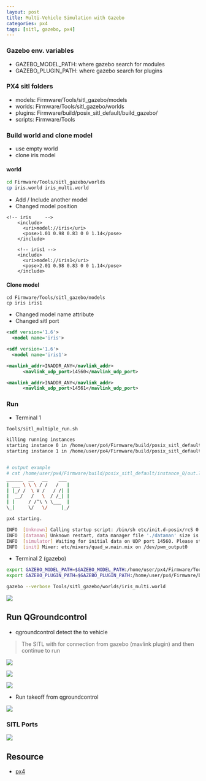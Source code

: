 ```yaml
---
layout: post
title: Multi-Vehicle Simulation with Gazebo
categories: px4
tags: [sitl, gazebo, px4]
---
```


### Gazebo env. variables
- GAZEBO_MODEL_PATH: where gazebo search for modules
- GAZEBO_PLUGIN_PATH: where gazebo search for plugins

### PX4 sitl folders
- models: Firmware/Tools/sitl_gazebo/models
- worlds: Firmware/Tools/sitl_gazebo/worlds
- plugins: Firmware/build/posix_sitl_default/build_gazebo/
- scripts: Firmware/Tools 

### Build world and clone model
- use empty world
- clone iris model

#### world
~~~bash
cd Firmware/Tools/sitl_gazebo/worlds
cp iris.world iris_multi.world
~~~

- Add / Include another model
- Changed model position

~~~
<!-- iris     -->
    <include>
      <uri>model://iris</uri>
      <pose>1.01 0.98 0.83 0 0 1.14</pose>
    </include>

    <!-- iris1 -->
    <include>
      <uri>model://iris1</uri>
      <pose>2.01 0.98 0.83 0 0 1.14</pose>
    </include>
~~~
#### Clone model
~~~
cd Firmware/Tools/sitl_gazebo/models
cp iris iris1
~~~
- Changed model name attribute
- Changed sitl port

~~~xml
<sdf version='1.6'>
  <model name='iris'>

<sdf version='1.6'>
  <model name='iris1'>
~~~

~~~xml
<mavlink_addr>INADDR_ANY</mavlink_addr>
      <mavlink_udp_port>14560</mavlink_udp_port>

<mavlink_addr>INADDR_ANY</mavlink_addr>
      <mavlink_udp_port>14561</mavlink_udp_port>
~~~

### Run 
- Terminal 1
  
~~~bash
Tools/sitl_multiple_run.sh

killing running instances
starting instance 0 in /home/user/px4/Firmware/build/posix_sitl_default/instance_0
starting instance 1 in /home/user/px4/Firmware/build/posix_sitl_default/instance_1


# output example
# cat /home/user/px4/Firmware/build/posix_sitl_default/instance_0/out.log
______  __   __    ___ 
| ___ \ \ \ / /   /   |
| |_/ /  \ V /   / /| |
|  __/   /   \  / /_| |
| |     / /^\ \ \___  |
\_|     \/   \/     |_/

px4 starting.

INFO  [Unknown] Calling startup script: /bin/sh etc/init.d-posix/rcS 0
INFO  [dataman] Unknown restart, data manager file './dataman' size is 11405132 bytes
INFO  [simulator] Waiting for initial data on UDP port 14560. Please start the flight simulator to proceed..
INFO  [init] Mixer: etc/mixers/quad_w.main.mix on /dev/pwm_output0

~~~

- Terminal 2 (gazebo)
  
~~~bash
export GAZEBO_MODEL_PATH=$GAZEBO_MODEL_PATH:/home/user/px4/Firmware/Tools/sitl_gazebo/models
export GAZEBO_PLUGIN_PATH=$GAZEBO_PLUGIN_PATH:/home/user/px4/Firmware/build/posix_sitl_default/build_gazebo/

gazebo --verbose Tools/sitl_gazebo/worlds/iris_multi.world
~~~

![](/images/2018-11-30-18-21-53.png)

## Run QGroundcontrol
- qgroundcontrol detect the to vehicle
> The SITL with for connection from gazebo (mavlink plugin) and then continue to run 


![](/images/2018-11-30-22-11-03.png)

![](/images/2018-11-30-22-14-39.png)

![](/images/2018-11-30-22-13-59.png)

- Run takeoff from qgroundcontrol

![](/images/2018-11-30-22-16-37.png)


### SITL Ports
![](/images/2018-11-30-22-30-25.png)
## Resource
- [px4](https://dev.px4.io/en/simulation/multi-vehicle-simulation.html)


